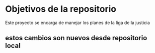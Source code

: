 # Objetivos de la repositorio

Este proyecto se encarga de manejar los planes de la liga de la justicia

## estos cambios son nuevos desde repositorio local

